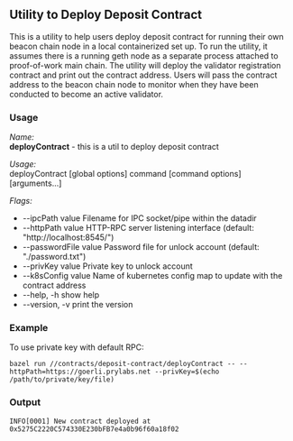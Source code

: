 ## Utility to Deploy Deposit Contract

This is a utility to help users deploy deposit contract for running their own beacon chain node in a local containerized set up. To run the utility, it assumes there is a running geth node as a separate process attached to proof-of-work main chain. The utility will deploy the validator registration contract and print out the contract address. Users will pass the contract address to the beacon chain node to monitor when they have been conducted to become an active validator.

### Usage

*Name:*  
   **deployContract** - this is a util to deploy deposit contract

*Usage:*  
   deployContract [global options] command [command options] [arguments...]

*Flags:*  
- --ipcPath value          Filename for IPC socket/pipe within the datadir
- --httpPath value         HTTP-RPC server listening interface (default: "http://localhost:8545/")
- --passwordFile value     Password file for unlock account (default: "./password.txt")
- --privKey value          Private key to unlock account
- --k8sConfig value        Name of kubernetes config map to update with the contract address
- --help, -h               show help
- --version, -v            print the version

### Example

To use private key with default RPC:

```
bazel run //contracts/deposit-contract/deployContract -- --httpPath=https://goerli.prylabs.net --privKey=$(echo /path/to/private/key/file)
```


### Output

```
INFO[0001] New contract deployed at 0x5275C2220C574330E230bFB7e4a0b96f60a18f02 
```
